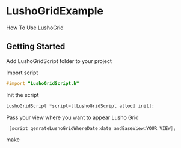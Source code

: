 # LushoGridExample

How To Use LushoGrid

## Getting Started

Add LushoGridScript folder to your project

Import script 
```objective-c
#import "LushoGridScript.h"
```

Init the script 

```objective-c
LushoGridScript *script=[[LushoGridScript alloc] init];
```

Pass your view where you want to appear Lusho Grid 

```objective-c
 [script genrateLushoGridWhereDate:date andBaseView:YOUR VIEW];
```

make 
